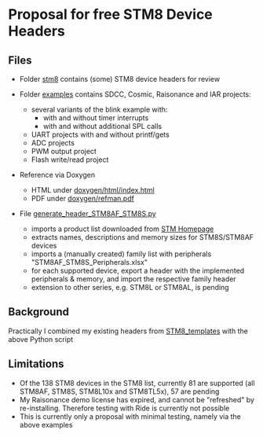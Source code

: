# Proposal for free STM8 Device Headers

## Files

- Folder [stm8](https://github.com/STM8-SPL-license/discussion/tree/master/Header/stm8) contains (some) STM8 device headers for review

- Folder [examples](https://github.com/STM8-SPL-license/discussion/tree/master/Header/examples/stm8af_stm8s) contains SDCC, Cosmic, Raisonance and IAR projects:
  - several variants of the blink example with:
    - with and without timer interrupts
    - with and without additional SPL calls
  - UART projects with and without printf/gets
  - ADC projects 
  - PWM output project 
  - Flash write/read project

- Reference via Doxygen
  - HTML under [doxygen/html/index.html](https://github.com/STM8-SPL-license/discussion/tree/master/Header/doxygen/html/index.html)
  - PDF under [doxygen/refman.pdf](https://github.com/STM8-SPL-license/discussion/blob/master/Header/doxygen/refman.pdf)

- File [generate_header_STM8AF_STM8S.py](https://github.com/STM8-SPL-license/discussion/blob/master/Header/generate_header_STM8AF_STM8S.py)
  - imports a product list downloaded from [STM Homepage](https://www.st.com/content/st_com/en/products/microcontrollers/stm8-8-bit-mcus.html)
  - extracts names, descriptions and memory sizes for STM8S/STM8AF devices
  - imports a (manually created) family list with peripherals "STM8AF_STM8S_Peripherals.xlsx"
  - for each supported device, export a header with the implemented peripherals & memory, and import the respective family header
  - extension to other series, e.g. STM8L or STM8AL, is pending


## Background

Practically I combined my existing headers from [STM8_templates](https://github.com/gicking/STM8_templates) with the above Python script


## Limitations

- Of the 138 STM8 devices in the STM8 list, currently 81 are supported (all STM8AF, STM8S, STM8L10x and STM8TL5x), 57 are pending 
- My Raisonance demo license has expired, and cannot be "refreshed" by re-installing. Therefore testing with Ride is currently not possible
- This is currently only a proposal with minimal testing, namely via the above examples 

